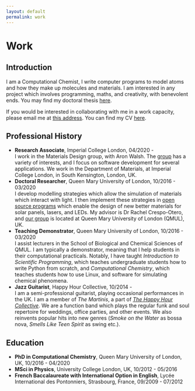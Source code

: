 ```yaml
---
layout: default
permalink: work
---
```


# Work

## Introduction

<p>I am a Computational Chemist, I write computer programs to model atoms and how they make up molecules and materials. I am interested in any project which involves programming, maths, and creativity, with benevolent ends. You may find my doctoral thesis <a href="files/thesis.pdf">here</a>.</p>

<p>If you would be interested in collaborating with me in a work capacity, please email me at <a href="mailto:m.rivera20@imperial.ac.uk">this address</a>. You can find my CV <a href="Miguel_Rivera_CV.pdf">here</a>.</p>

## Professional History

<ul>
    <li><b>Research Associate</b>, Imperial College London, 04/2020 - <br/>
    I work in the Materials Design group, with Aron Walsh. The <a href="http://wmd-group.github.io/">group</a> has a variety of interests, and I focus on software development for several applications. We work in the Department of Materials, at Imperial College London, in South Kensington, London, UK.</li>
     <li><b>Doctoral Researcher</b>, Queen Mary University of London, 10/2016 - 03/2020<br/>
    I develop modelling strategies which allow the simulation of materials which interact with light. I then implement these strategies in <a href="https://github.com/m-rivera">open source programs</a> which enable the design of new better materials for solar panels, lasers, and LEDs. My advisor is Dr Rachel Crespo-Otero, and <a href="https://crespootero.wordpress.com/">our group</a> is located at Queen Mary University of London (QMUL), UK.</li>
    <li><b>Teaching Demonstrator</b>, Queen Mary University of London, 10/2016 - 03/2020<br/>
    I assist lecturers in the School of Biological and Chemical Sciences of QMUL. I am typically a demonstrator, meaning that I help students in their computational practicals. Notably, I have taught <i>Introduction to Scientific Programming</i>, which teaches undergraduate students how to write Python from scratch, and <i>Computational Chemistry</i>, which teaches students how to use Linux, and software for simulating chemical phenomena.</li>
    <li><b>Jazz Guitarist</b>, Happy Hour Collective, 10/2014 -<br/>
    I am a semi-professional guitarist, playing occasional performances in the UK. I am a member of <i>The Martinis</i>, a part of <i><a href="http://www.hhcollective.co.uk/">The Happy Hour Collective</a></i>. We are a function band which plays the regular funk and soul repertoire for weddings, office parties, and other events. We also reinvents popular hits into new genres (<i>Smoke on the Water</i> as bossa nova, <i>Smells Like Teen Spirit</i> as swing etc.).</li>
</ul>

## Education

<ul>
    <li><b>PhD in Computational Chemistry</b>, Queen Mary University of London, UK, 10/2016 - 04/2020</li>
    <li><b>MSci in Physics</b>, University College London, UK, 10/2012 - 05/2016</li>
    <li><b>French Baccalaureate with International Option in English</b>, Lycée International des Pontonniers, Strasbourg, France, 09/2009 - 07/2012</li>
</ul>
